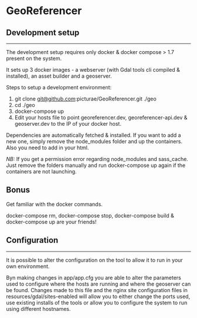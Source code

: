 GeoReferencer
===========

## Development setup
--------------

The development setup requires only docker & docker compose > 1.7 present on the system.

It sets up 3 docker images - a webserver (with Gdal tools cli compiled & installed), an asset builder and a geoserver.

Steps to setup a development environment:

1. git clone git@github.com:picturae/GeoReferencer.git ./geo
2. cd ./geo
3. docker-compose up
4. Edit your hosts file to point georeferencer.dev, georeferencer-api.dev & geoserver.dev to the IP of your docker host.

Dependencies are automatically fetched & installed. If you want to add a new one, simply remove the node_modules folder
and up the containers.
Also you need to add <script type="text/javascript" src="//maps.google.com/maps/api/js?v=3&sensor=false"></script> in
your html.

*NB:* If you get a permission error regarding node_modules and sass_cache. Just remove the folders manually and run
docker-compose up again if the containers are not launching.

## Bonus

Get familiar with the docker commands.

docker-compose rm, docker-compose stop, docker-compose build & docker-compose up are your friends!

## Configuration
--------------

It is possible to alter the configuration on the tool to allow it to run in your own environment.

Byn making changes in app/app.cfg you are able to alter the parameters used to configure where the hosts are running and
where the geoserver can be found. Changes made to this file and the nginx site configuration files in
resources/gdal/sites-enabled will allow you to either change the ports used, use existing installs of the tools or allow
you to configure the system to run using different hostnames.

